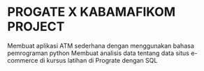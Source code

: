 # PROGATE X KABAMAFIKOM PROJECT

Membuat aplikasi ATM sederhana dengan menggunakan bahasa pemrograman python
Membuat analisis data tentang data situs e-commerce di kursus latihan di Prograte dengan SQL
